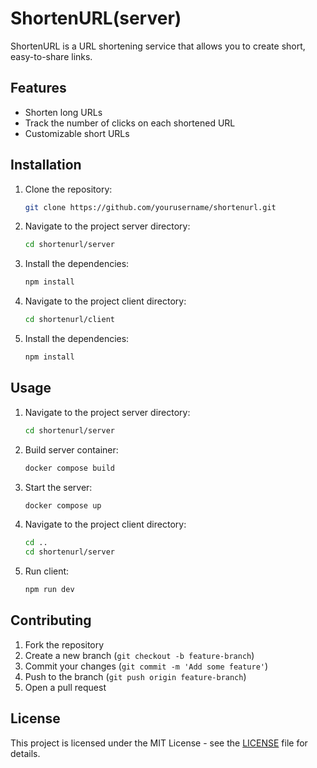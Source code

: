 # ShortenURL(server)

ShortenURL is a URL shortening service that allows you to create short, easy-to-share links.

## Features

- Shorten long URLs
- Track the number of clicks on each shortened URL
- Customizable short URLs

## Installation

1. Clone the repository:
   ```sh
   git clone https://github.com/yourusername/shortenurl.git
   ```
2. Navigate to the project server directory:
   ```sh
   cd shortenurl/server
   ```
3. Install the dependencies:
   ```sh
   npm install
   ```
4. Navigate to the project client directory:
   ```sh
   cd shortenurl/client
   ```
5. Install the dependencies:
   ```sh
   npm install
   ```

## Usage

1. Navigate to the project server directory:
   ```sh
   cd shortenurl/server
   ```
2. Build server container:
   ```sh
   docker compose build
   ```
3. Start the server:
   ```sh
   docker compose up
   ```
4. Navigate to the project client directory:
   ```sh
   cd ..
   cd shortenurl/server
   ```
5. Run client:
   ```sh
   npm run dev
   ```

## Contributing

1. Fork the repository
2. Create a new branch (`git checkout -b feature-branch`)
3. Commit your changes (`git commit -m 'Add some feature'`)
4. Push to the branch (`git push origin feature-branch`)
5. Open a pull request

## License

This project is licensed under the MIT License - see the [LICENSE](LICENSE) file for details.
